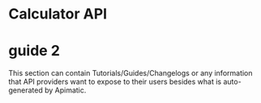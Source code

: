 # Calculator API

# guide 2 
This section can contain Tutorials/Guides/Changelogs or any information that API providers want to expose to their users besides what is auto-generated by Apimatic.

